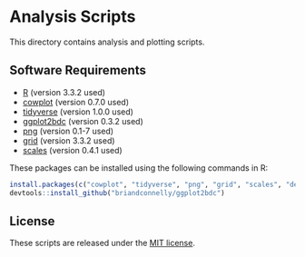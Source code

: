 # Analysis Scripts

This directory contains analysis and plotting scripts.

## Software Requirements

- [R](https://www.r-project.org) (version 3.3.2 used)
- [cowplot](https://cran.r-project.org/package=cowplot) (version 0.7.0 used)
- [tidyverse](https://cran.r-project.org/package=tidyverse) (version 1.0.0 used)
- [ggplot2bdc](https://github.com/briandconnelly/ggplot2bdc/) (version 0.3.2 used)
- [png](https://cran.r-project.org/package=png) (version 0.1-7 used)
- [grid](https://cran.r-project.org/package=grid) (version 3.3.2 used)
- [scales](https://cran.r-project.org/package=scales) (version 0.4.1 used)

These packages can be installed using the following commands in R:

```r
install.packages(c("cowplot", "tidyverse", "png", "grid", "scales", "devtools"))
devtools::install_github("briandconnelly/ggplot2bdc")
```

## License

These scripts are released under the [MIT license](https://opensource.org/licenses/MIT).
